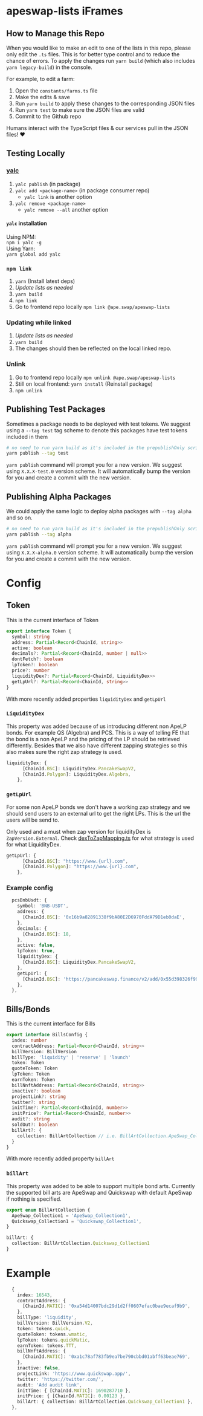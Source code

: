 # apeswap-lists iFrames

## How to Manage this Repo

When you would like to make an edit to one of the lists in this repo, please only edit the `.ts` files. This is for better type control and to reduce the chance of errors. To apply the changes run `yarn build` (which also includes `yarn legacy-build`) in the console.

For example, to edit a farm:

1. Open the `constants/farms.ts` file
2. Make the edits & save
3. Run `yarn build` to apply these changes to the corresponding JSON files
4. Run `yarn test` to make sure the JSON files are valid
5. Commit to the Github repo

Humans interact with the TypeScript files & our services pull in the JSON files! ❤️

## Testing Locally

### [yalc](https://www.npmjs.com/package/yalc)

1. `yalc publish` (in package)
2. `yalc add <package-name>` (in package consumer repo)
   - `yalc link` is another option
3. `yalc remove <package-name>`
   - `yalc remove --all` another option

#### `yalc` installation

Using NPM:  
`npm i yalc -g`  
Using Yarn:  
`yarn global add yalc`

### `npm link`

1. `yarn` (Install latest deps)
2. _Update lists as needed_
3. `yarn build`
4. `npm link`
5. Go to frontend repo locally `npm link @ape.swap/apeswap-lists`

### Updating while linked

1. _Update lists as needed_
2. `yarn build`
3. The changes should then be reflected on the local linked repo.

### Unlink

1. Go to frontend repo locally `npm unlink @ape.swap/apeswap-lists`
2. Still on local frontend: `yarn install` (Reinstall package)
3. `npm unlink`

## Publishing Test Packages

Sometimes a package needs to be deployed with test tokens. We suggest using a `--tag test` tag scheme
to denote this packages have test tokens included in them

```bash
# no need to run yarn build as it's included in the prepublishOnly script
yarn publish --tag test
```

`yarn publish` command will prompt you for a new version. We suggest using `X.X.X-test.0` version scheme.
It will automatically bump the version for you and create a commit with the new version.

## Publishing Alpha Packages

We could apply the same logic to deploy alpha packages with `--tag alpha` and so on.

```bash
# no need to run yarn build as it's included in the prepublishOnly script
yarn publish --tag alpha
```

`yarn publish` command will prompt you for a new version. We suggest using `X.X.X-alpha.0` version scheme.
It will automatically bump the version for you and create a commit with the new version.

# Config

## Token

This is the current interface of Token

```ts
export interface Token {
  symbol: string
  address: Partial<Record<ChainId, string>>
  active: boolean
  decimals?: Partial<Record<ChainId, number | null>>
  dontFetch?: boolean
  lpToken?: boolean
  price?: number
  liquidityDex?: Partial<Record<ChainId, LiquidityDex>>
  getLpUrl?: Partial<Record<ChainId, string>>
}
```

With more recently added properties `liquidityDex` and `getLpUrl`

### `LiquidityDex`

This property was added because of us introducing different non ApeLP bonds. For example QS (Algebra) and PCS.
This is a way of telling FE that the bond is a non ApeLP and the pricing of the LP should be retrieved differently.
Besides that we also have different zapping strategies so this also makes sure the right zap strategy is used.

```ts
liquidityDex: {
      [ChainId.BSC]: LiquidityDex.PancakeSwapV2,
      [ChainId.Polygon]: LiquidityDex.Algebra,
    },
```

### `getLpUrl`

For some non ApeLP bonds we don't have a working zap strategy and we should send users to an external url to get the right LPs. This is the url the users will be send to.

Only used and a must when zap version for liquidityDex is `ZapVersion.External`.
Check [dexToZapMapping.ts](./src/constants/dexToZapMapping.ts) for what strategy is used for what LiquidityDex.

```ts
getLpUrl: {
      [ChainId.BSC]: "https://www.{url}.com",
      [ChainId.Polygon]: "https://www.{url}.com",
    },
```

### Example config

```ts
  pcsBnbUsdt: {
    symbol: 'BNB-USDT',
    address: {
      [ChainId.BSC]: '0x16b9a82891338f9bA80E2D6970FddA79D1eb0daE',
    },
    decimals: {
      [ChainId.BSC]: 18,
    },
    active: false,
    lpToken: true,
    liquidityDex: {
      [ChainId.BSC]: LiquidityDex.PancakeSwapV2,
    },
    getLpUrl: {
      [ChainId.BSC]: 'https://pancakeswap.finance/v2/add/0x55d398326f99059fF775485246999027B3197955/0xbb4CdB9CBd36B01bD1cBaEBF2De08d9173bc095c',
    },
  },
```

## Bills/Bonds

This is the current interface for Bills

```ts
export interface BillsConfig {
  index: number
  contractAddress: Partial<Record<ChainId, string>>
  billVersion: BillVersion
  billType: 'liquidity' | 'reserve' | 'launch'
  token: Token
  quoteToken: Token
  lpToken: Token
  earnToken: Token
  billNnftAddress: Partial<Record<ChainId, string>>
  inactive?: boolean
  projectLink?: string
  twitter?: string
  initTime?: Partial<Record<ChainId, number>>
  initPrice?: Partial<Record<ChainId, number>>
  audit?: string
  soldOut?: boolean
  billArt?: {
    collection: BillArtCollection // i.e. BillArtCollection.ApeSwap_Collection1
  }
}
```

With more recently added property `billArt`

### `billArt`

This property was added to be able to support multiple bond arts. Currently the supported bill arts are ApeSwap and Quickswap with default ApeSwap if nothing is specified.

```ts
export enum BillArtCollection {
  ApeSwap_Collection1 = 'ApeSwap_Collection1',
  Quickswap_Collection1 = 'Quickswap_Collection1',
}
```

```ts
billArt: {
  collection: BillArtCollection.Quickswap_Collection1
}
```

# Example

```ts
  {
    index: 16543,
    contractAddress: {
      [ChainId.MATIC]: '0xa54d14007bdc29d1d2ff0607efac0bae9ecaf9b9',
    },
    billType: 'liquidity',
    billVersion: BillVersion.V2,
    token: tokens.quick,
    quoteToken: tokens.wmatic,
    lpToken: tokens.quickMatic,
    earnToken: tokens.TTT,
    billNnftAddress: {
      [ChainId.MATIC]: '0xa1c78af783fb9ea7be790cbbd01abff63beae769',
    },
    inactive: false,
    projectLink: 'https://www.quickswap.app/',
    twitter: 'https://twitter.com/',
    audit: 'Add audit link',
    initTime: { [ChainId.MATIC]: 1690287710 },
    initPrice: { [ChainId.MATIC]: 0.00123 },
    billArt: { collection: BillArtCollection.Quickswap_Collection1 },
  },
```
